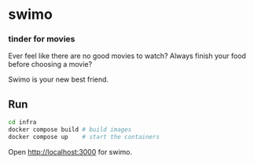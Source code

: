 # swimo
### **tinder for movies**

Ever feel like there are no good movies to watch? Always finish your food before choosing a movie?

Swimo is your new best friend.

## Run

```bash
cd infra
docker compose build # build images 
docker compose up    # start the containers
```

Open [http://localhost:3000](http://localhost:3000) for swimo.
